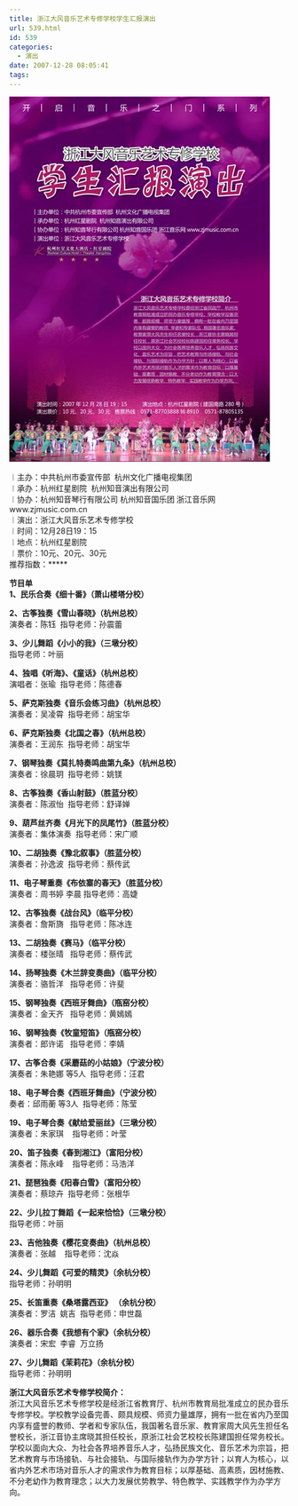 ```yaml
---
title: 浙江大风音乐艺术专修学校学生汇报演出
url: 539.html
id: 539
categories:
  - 演出
date: 2007-12-28 08:05:41
tags:
---
```


![](/images/attachments/month_0712/h2007122923626.jpg)  
  
︱主办：中共杭州市委宣传部  杭州文化广播电视集团  
︱承办：杭州红星剧院  杭州知音演出有限公司  
︱协办：杭州知音琴行有限公司 杭州知音国乐团 浙江音乐网www.zjmusic.com.cn  
︱演出：浙江大风音乐艺术专修学校  
︱时间：12月28日19：15  
︱地点：杭州红星剧院  
︱票价：10元、20元、30元  
推荐指数：*****  
  
**节目单**  
**1、民乐合奏《细十番》（萧山楼塔分校）**  
  
**2、古筝独奏《雪山春晓》（杭州总校）**  
演奏者：陈钰  指导老师：孙震蕾  
  
**3、少儿舞蹈《小小的我》（三墩分校）**  
指导老师：叶丽  
  
**4、独唱《听海》、《童话》（杭州总校）**  
演唱者：张瑜  指导老师：陈德春  
  
**5、萨克斯独奏《音乐会练习曲》（杭州总校）**  
演奏者：吴凌霄  指导老师：胡宝华  
  
**6、萨克斯独奏《北国之春》（杭州总校）**  
演奏者：王润东  指导老师：胡宝华  
  
**7、钢琴独奏《莫扎特奏鸣曲第九条》（杭州总校）**  
演奏者：徐晨玥  指导老师：姚镁  
  
**8、古筝独奏《香山射鼓》（胜蓝分校）**  
演奏者：陈淑怡  指导老师：舒译婵  
  
**9、葫芦丝齐奏《月光下的凤尾竹》（胜蓝分校）**  
演奏者：集体演奏  指导老师：宋广顺  
  
**10、二胡独奏《豫北叙事》（胜蓝分校）**  
演奏者：孙逸波  指导老师：蔡传武  
  
**11、电子琴重奏《布依寨的春天》（胜蓝分校）**  
演奏者：周书婷 李晨 指导老师：高婕  
  
**12、古筝独奏《战台风》（临平分校）**  
演奏者：詹斯旖   指导老师：陈冰连  
  
**13、二胡独奏《赛马》（临平分校）**  
演奏者：楼张晴   指导老师：蔡传武  
  
**14、扬琴独奏《木兰辞变奏曲》（临平分校）**  
演奏者：骆哲洋   指导老师：许斐  
  
**15、钢琴独奏《西班牙舞曲》（瓶窑分校）**  
演奏者：金天齐   指导老师：黄嫣嫣  
  
**16、钢琴独奏《牧童短笛》（瓶窑分校）**  
演奏者：郎许诺   指导老师：李婧  
  
**17、古筝合奏《采蘑菇的小姑娘》（宁波分校）**  
演奏者：朱艳娜 等5人  指导老师：汪君  
  
**18、电子琴合奏《西班牙舞曲》（宁波分校）**  
奏者：邱雨蘅 等3人  指导老师：陈莹  
  
**19、电子琴合奏《献给爱丽丝》（三墩分校）**  
演奏者：朱家琪    指导老师：叶莹  
  
**20、笛子独奏《春到湘江》（富阳分校）**  
演奏者：陈永峰    指导老师：马浩洋  
  
**21、琵琶独奏《阳春白雪》（富阳分校）**  
演奏者：蔡琼卉  指导老师：张根华  
  
**22、少儿拉丁舞蹈《一起来恰恰》（三墩分校）**  
指导老师：叶丽  
  
**23、吉他独奏《樱花变奏曲》（杭州总校）**  
演奏者：张越    指导老师：沈焱  
  
**24、少儿舞蹈《可爱的精灵》（余杭分校）**  
指导老师：孙明明  
  
**25、长笛重奏《桑塔露西亚》 （余杭分校）**  
演奏者：罗洁  姚吉  指导老师：申世磊  
  
**26、器乐合奏《我想有个家》（余杭分校）**  
演奏者：宋宏  李睿  万立扬  
  
**27、少儿舞蹈《茉莉花》（余杭分校）**  
指导老师：孙明明  
  
**浙江大风音乐艺术专修学校简介：**  
浙江大风音乐艺术专修学校是经浙江省教育厅、杭州市教育局批准成立的民办音乐专修学校。学校教学设备完善、颇具规模、师资力量雄厚，拥有一批在省内乃至国内享有盛誉的教师、学者和专家队伍，我国著名音乐家、教育家周大风先生担任名誉校长，浙江音协主席晓其担任校长，原浙江社会艺校校长陈建国担任常务校长。学校以面向大众、为社会各界培养音乐人才，弘扬民族文化、音乐艺术为宗旨，把艺术教育与市场接轨、与社会接轨、与国际接轨作为办学方针；以育人为核心，以省内外艺术市场对音乐人才的需求作为教育目标；以厚基础、高素质，因材施教、不分老幼作为教育理念；以大力发展优势教学、特色教学、实践教学作为办学方向。